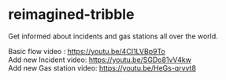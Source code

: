 # reimagined-tribble
Get informed about incidents and gas stations all over the world. <br>

Basic flow video : https://youtu.be/4CI1LVBp9To <br>
Add new Incident video: https://youtu.be/SGDo81vV4kw <br>
Add new Gas station video: https://youtu.be/HeGs-qrvvt8 <br>
